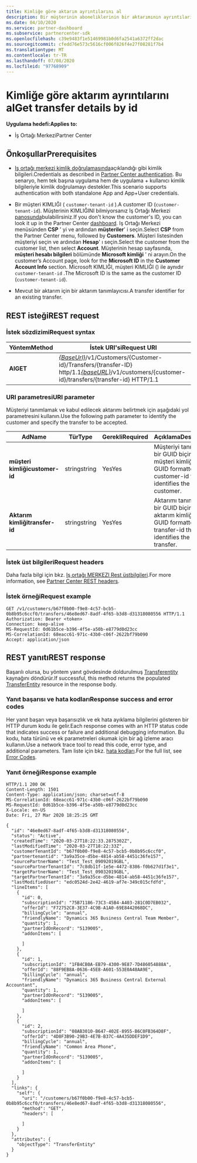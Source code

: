 ```yaml
---
title: Kimliğe göre aktarım ayrıntılarını al
description: Bir müşterinin aboneliklerinin bir aktarımının ayrıntılarını alma.
ms.date: 04/10/2020
ms.service: partner-dashboard
ms.subservice: partnercenter-sdk
ms.openlocfilehash: c39e9483f1e51469981b0d6fa2541a6372ff2dac
ms.sourcegitcommit: cfedd76e573c5616cf006f826f4e27f08281f7b4
ms.translationtype: MT
ms.contentlocale: tr-TR
ms.lasthandoff: 07/08/2020
ms.locfileid: "97768909"
---
```

# <a name="get-transfer-details-by-id"></a><span data-ttu-id="42560-103">Kimliğe göre aktarım ayrıntılarını al</span><span class="sxs-lookup"><span data-stu-id="42560-103">Get transfer details by id</span></span>

<span data-ttu-id="42560-104">**Uygulama hedefi:**</span><span class="sxs-lookup"><span data-stu-id="42560-104">**Applies to:**</span></span>

- <span data-ttu-id="42560-105">İş Ortağı Merkezi</span><span class="sxs-lookup"><span data-stu-id="42560-105">Partner Center</span></span>

## <a name="prerequisites"></a><span data-ttu-id="42560-106">Önkoşullar</span><span class="sxs-lookup"><span data-stu-id="42560-106">Prerequisites</span></span>

- <span data-ttu-id="42560-107">[Iş ortağı merkezi kimlik doğrulamasında](partner-center-authentication.md)açıklandığı gibi kimlik bilgileri.</span><span class="sxs-lookup"><span data-stu-id="42560-107">Credentials as described in [Partner Center authentication](partner-center-authentication.md).</span></span> <span data-ttu-id="42560-108">Bu senaryo, hem tek başına uygulama hem de uygulama + kullanıcı kimlik bilgileriyle kimlik doğrulamayı destekler.</span><span class="sxs-lookup"><span data-stu-id="42560-108">This scenario supports authentication with both standalone App and App+User credentials.</span></span>

- <span data-ttu-id="42560-109">Bir müşteri KIMLIĞI ( `customer-tenant-id` ).</span><span class="sxs-lookup"><span data-stu-id="42560-109">A customer ID (`customer-tenant-id`).</span></span> <span data-ttu-id="42560-110">Müşterinin KIMLIĞINI bilmiyorsanız Iş Ortağı Merkezi [panosunda](https://partner.microsoft.com/dashboard)bulabilirsiniz.</span><span class="sxs-lookup"><span data-stu-id="42560-110">If you don't know the customer's ID, you can look it up in the Partner Center [dashboard](https://partner.microsoft.com/dashboard).</span></span> <span data-ttu-id="42560-111">Iş Ortağı Merkezi menüsünden **CSP** ' yi ve ardından **müşteriler**' i seçin.</span><span class="sxs-lookup"><span data-stu-id="42560-111">Select **CSP** from the Partner Center menu, followed by **Customers**.</span></span> <span data-ttu-id="42560-112">Müşteri listesinden müşteriyi seçin ve ardından **Hesap**' ı seçin.</span><span class="sxs-lookup"><span data-stu-id="42560-112">Select the customer from the customer list, then select **Account**.</span></span> <span data-ttu-id="42560-113">Müşterinin hesap sayfasında, **müşteri hesabı bilgileri** bölümünde **Microsoft kimliği** ' ni arayın.</span><span class="sxs-lookup"><span data-stu-id="42560-113">On the customer’s Account page, look for the **Microsoft ID** in the **Customer Account Info** section.</span></span> <span data-ttu-id="42560-114">Microsoft KIMLIĞI, müşteri KIMLIĞI () ile aynıdır `customer-tenant-id` .</span><span class="sxs-lookup"><span data-stu-id="42560-114">The Microsoft ID is the same as the customer ID  (`customer-tenant-id`).</span></span>

- <span data-ttu-id="42560-115">Mevcut bir aktarım için bir aktarım tanımlayıcısı.</span><span class="sxs-lookup"><span data-stu-id="42560-115">A transfer identifier for an existing transfer.</span></span>

## <a name="rest-request"></a><span data-ttu-id="42560-116">REST isteği</span><span class="sxs-lookup"><span data-stu-id="42560-116">REST request</span></span>

### <a name="request-syntax"></a><span data-ttu-id="42560-117">İstek sözdizimi</span><span class="sxs-lookup"><span data-stu-id="42560-117">Request syntax</span></span>

| <span data-ttu-id="42560-118">Yöntem</span><span class="sxs-lookup"><span data-stu-id="42560-118">Method</span></span>   | <span data-ttu-id="42560-119">İstek URI'si</span><span class="sxs-lookup"><span data-stu-id="42560-119">Request URI</span></span>                                                                                                 |
|----------|-------------------------------------------------------------------------------------------------------------|
| <span data-ttu-id="42560-120">**Al**</span><span class="sxs-lookup"><span data-stu-id="42560-120">**GET**</span></span> | <span data-ttu-id="42560-121">[*{BaseUrl}*](partner-center-rest-urls.md)/v1/Customers/{Customer-id}/Transfers/{transfer-ID} http/1.1</span><span class="sxs-lookup"><span data-stu-id="42560-121">[*{baseURL}*](partner-center-rest-urls.md)/v1/customers/{customer-id}/transfers/{transfer-id} HTTP/1.1</span></span>                    |

### <a name="uri-parameter"></a><span data-ttu-id="42560-122">URI parametresi</span><span class="sxs-lookup"><span data-stu-id="42560-122">URI parameter</span></span>

<span data-ttu-id="42560-123">Müşteriyi tanımlamak ve kabul edilecek aktarımı belirtmek için aşağıdaki yol parametresini kullanın.</span><span class="sxs-lookup"><span data-stu-id="42560-123">Use the following path parameter to identify the customer and specify the transfer to be accepted.</span></span>

| <span data-ttu-id="42560-124">Ad</span><span class="sxs-lookup"><span data-stu-id="42560-124">Name</span></span>            | <span data-ttu-id="42560-125">Tür</span><span class="sxs-lookup"><span data-stu-id="42560-125">Type</span></span>     | <span data-ttu-id="42560-126">Gerekli</span><span class="sxs-lookup"><span data-stu-id="42560-126">Required</span></span> | <span data-ttu-id="42560-127">Açıklama</span><span class="sxs-lookup"><span data-stu-id="42560-127">Description</span></span>                                                            |
|-----------------|----------|----------|------------------------------------------------------------------------|
| <span data-ttu-id="42560-128">**müşteri kimliği**</span><span class="sxs-lookup"><span data-stu-id="42560-128">**customer-id**</span></span> | <span data-ttu-id="42560-129">string</span><span class="sxs-lookup"><span data-stu-id="42560-129">string</span></span>   | <span data-ttu-id="42560-130">Yes</span><span class="sxs-lookup"><span data-stu-id="42560-130">Yes</span></span>      | <span data-ttu-id="42560-131">Müşteriyi tanımlayan bir GUID biçimli müşteri kimliği.</span><span class="sxs-lookup"><span data-stu-id="42560-131">A GUID formatted customer-id that identifies the customer.</span></span>             |
| <span data-ttu-id="42560-132">**Aktarım kimliği**</span><span class="sxs-lookup"><span data-stu-id="42560-132">**transfer-id**</span></span> | <span data-ttu-id="42560-133">string</span><span class="sxs-lookup"><span data-stu-id="42560-133">string</span></span>   | <span data-ttu-id="42560-134">Yes</span><span class="sxs-lookup"><span data-stu-id="42560-134">Yes</span></span>      | <span data-ttu-id="42560-135">Aktarımı tanımlayan bir GUID biçimli aktarım kimliği.</span><span class="sxs-lookup"><span data-stu-id="42560-135">A GUID formatted transfer-id that identifies the transfer.</span></span>             |

### <a name="request-headers"></a><span data-ttu-id="42560-136">İstek üst bilgileri</span><span class="sxs-lookup"><span data-stu-id="42560-136">Request headers</span></span>

<span data-ttu-id="42560-137">Daha fazla bilgi için bkz. [Iş ortağı MERKEZI Rest üstbilgileri](headers.md).</span><span class="sxs-lookup"><span data-stu-id="42560-137">For more information, see [Partner Center REST headers](headers.md).</span></span>

### <a name="request-example"></a><span data-ttu-id="42560-138">İstek örneği</span><span class="sxs-lookup"><span data-stu-id="42560-138">Request example</span></span>

```http
GET /v1/customers/b67f0b00-f9e8-4c57-bcb5-0b8b95c6ccf0/transfers/46e8ed67-8adf-4f65-b3d8-d31318080556 HTTP/1.1
Authorization: Bearer <token>
Connection: keep-alive
MS-RequestId: 0d61b5ce-b396-4f5e-a50b-e8779d0d23cc
MS-CorrelationId: 68eacc61-971c-43b0-c06f-2622bf79b090
Accept: application/json
```

## <a name="rest-response"></a><span data-ttu-id="42560-139">REST yanıtı</span><span class="sxs-lookup"><span data-stu-id="42560-139">REST response</span></span>

<span data-ttu-id="42560-140">Başarılı olursa, bu yöntem yanıt gövdesinde doldurulmuş [Transferentity](transfer-entity-resources.md) kaynağını döndürür.</span><span class="sxs-lookup"><span data-stu-id="42560-140">If successful, this method returns the populated [TransferEntity](transfer-entity-resources.md) resource in the response body.</span></span>

### <a name="response-success-and-error-codes"></a><span data-ttu-id="42560-141">Yanıt başarısı ve hata kodları</span><span class="sxs-lookup"><span data-stu-id="42560-141">Response success and error codes</span></span>

<span data-ttu-id="42560-142">Her yanıt başarı veya başarısızlık ve ek hata ayıklama bilgilerini gösteren bir HTTP durum kodu ile gelir.</span><span class="sxs-lookup"><span data-stu-id="42560-142">Each response comes with an HTTP status code that indicates success or failure and additional debugging information.</span></span> <span data-ttu-id="42560-143">Bu kodu, hata türünü ve ek parametreleri okumak için bir ağ izleme aracı kullanın.</span><span class="sxs-lookup"><span data-stu-id="42560-143">Use a network trace tool to read this code, error type, and additional parameters.</span></span> <span data-ttu-id="42560-144">Tam liste için bkz. [hata kodları](error-codes.md).</span><span class="sxs-lookup"><span data-stu-id="42560-144">For the full list, see [Error Codes](error-codes.md).</span></span>

### <a name="response-example"></a><span data-ttu-id="42560-145">Yanıt örneği</span><span class="sxs-lookup"><span data-stu-id="42560-145">Response example</span></span>

```http
HTTP/1.1 200 OK
Content-Length: 1501
Content-Type: application/json; charset=utf-8
MS-CorrelationId: 68eacc61-971c-43b0-c06f-2622bf79b090
MS-RequestId: 0d61b5ce-b396-4f5e-a50b-e8779d0d23cc
X-Locale: en-US
Date: Fri, 27 Mar 2020 18:25:25 GMT

{
  "id": "46e8ed67-8adf-4f65-b3d8-d31318080556",
  "status": "Active",
  "createdTime": "2020-03-27T18:22:33.2875302Z",
  "lastModifiedTime": "2020-03-27T18:22:33Z",
  "customerTenantId": "b67f0b00-f9e8-4c57-bcb5-0b8b95c6ccf0",
  "partnertenantid": "3a9a35ce-d5be-4814-ab58-4451c36fe157",
  "sourcePartnerName": "Test_Test_09092019GBL",
  "sourcePartnerTenantId": "7c8db11f-1e5e-4472-8386-f0b627d1f3e1",
  "targetPartnerName": "Test_Test_09032019GBL",
  "targetPartnerTenantId": "3a9a35ce-d5be-4814-ab58-4451c36fe157",
  "lastModifiedUser": "edc0524d-2e42-4619-af7e-349c015cfdfd",
  "lineItems": [
    {
      "id": 0,
      "subscriptionId": "75B71186-73C3-45B4-A403-281C0D7EB032",
      "offerId": "F72752C8-3E37-4C9B-A1A0-69E8442068DC",
      "billingCycle": "annual",
      "friendlyName": "Dynamics 365 Business Central Team Member",
      "quantity": 1,
      "partnerIdOnRecord": "5139005",
      "addonItems": [

      ]
    },
    {
      "id": 1,
      "subscriptionId": "1FB4CB0A-EB79-4300-9E87-7D486054888A",
      "offerId": "88F9EB8A-0636-45E8-A601-553E0A48AA9E",
      "billingCycle": "annual",
      "friendlyName": "Dynamics 365 Business Central External Accountant",
      "quantity": 1,
      "partnerIdOnRecord": "5139005",
      "addonItems": [

      ]
    },
    {
      "id": 2,
      "subscriptionId": "08AB3010-B647-402E-8955-B6C0FB364D8F",
      "offerId": "4D8F3B90-29B3-4E7B-B37C-4A435DDEF1D9",
      "billingCycle": "annual",
      "friendlyName": "Common Area Phone",
      "quantity": 1,
      "partnerIdOnRecord": "5139005",
      "addonItems": [

      ]
    }
  ],
  "links": {
    "self": {
      "uri": "/customers/b67f0b00-f9e8-4c57-bcb5-0b8b95c6ccf0/transfers/46e8ed67-8adf-4f65-b3d8-d31318080556",
      "method": "GET",
      "headers": [

      ]
    }
  },
  "attributes": {
    "objectType": "TransferEntity"
  }
}

```
